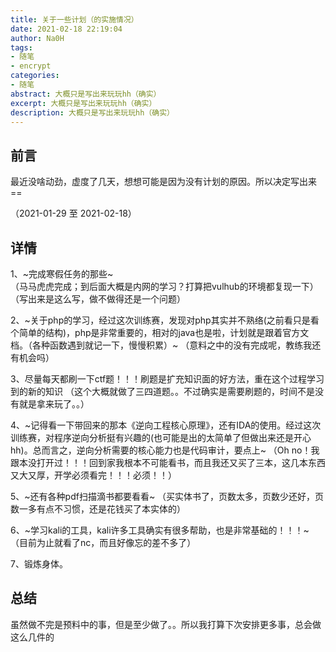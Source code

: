 ```yaml
---
title: 关于一些计划（的实施情况）
date: 2021-02-18 22:19:04
author: Na0H
tags:	
- 随笔
- encrypt
categories:
- 随笔
abstract: 大概只是写出来玩玩hh（确实）
excerpt: 大概只是写出来玩玩hh（确实）
description: 大概只是写出来玩玩hh（确实）
---
```


<!-- more -->

## 前言

最近没啥动劲，虚度了几天，想想可能是因为没有计划的原因。所以决定写出来==

（2021-01-29 至 2021-02-18）

## 详情

1、~完成寒假任务的那些~	
（马马虎虎完成；到后面大概是内网的学习？打算把vulhub的环境都复现一下）
（写出来是这么写，做不做得还是一个问题）

2、~关于php的学习，经过这次训练赛，发现对php其实并不熟络(之前看只是看个简单的结构)，php是非常重要的，相对的java也是啦，计划就是跟着官方文档。（各种函数遇到就记一下，慢慢积累）~
（意料之中的没有完成呢，教练我还有机会吗）

3、尽量每天都刷一下ctf题！！！刷题是扩充知识面的好方法，重在这个过程学习到的新的知识
（这个大概就做了三四道题。。不过确实是需要刷题的，时间不是没有就是拿来玩了。。）

4、~记得看一下带回来的那本《逆向工程核心原理》，还有IDA的使用。经过这次训练赛，对程序逆向分析挺有兴趣的(也可能是出的太简单了但做出来还是开心hh)。总而言之，逆向分析需要的核心能力也是代码审计，要点上~
（Oh no！我跟本没打开过！！！回到家我根本不可能看书，而且我还又买了三本，这几本东西又大又厚，开学必须看完！！！必须！！）

5、~还有各种pdf扫描滴书都要看看~
（买实体书了，页数太多，页数少还好，页数一多有点不习惯，还是花钱买了本实体的）

6、~学习kali的工具，kali许多工具确实有很多帮助，也是非常基础的！！！~
（目前为止就看了nc，而且好像忘的差不多了）

7、锻炼身体。



## 总结

虽然做不完是预料中的事，但是至少做了。。所以我打算下次安排更多事，总会做这么几件的